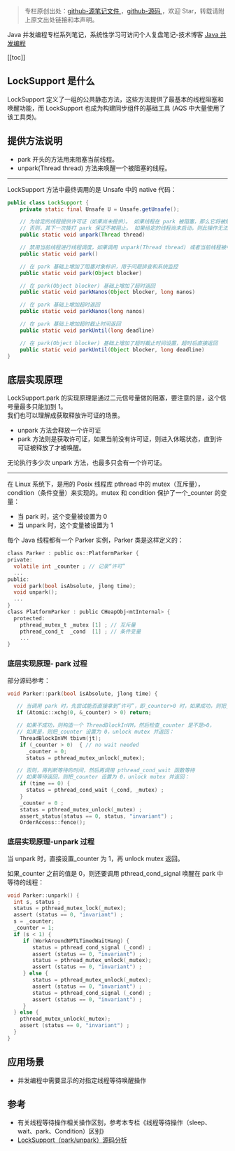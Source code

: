 > 专栏原创出处：[github-源笔记文件 ](https://github.com/GourdErwa/review-notes/tree/master/language/java-concurrency) ，[github-源码 ](https://github.com/GourdErwa/java-advanced/tree/master/java-concurrency)，欢迎 Star，转载请附上原文出处链接和本声明。

Java 并发编程专栏系列笔记，系统性学习可访问个人复盘笔记-技术博客 [Java 并发编程](https://review-notes.top/language/java-concurrency/)

[[toc]]
## LockSupport 是什么
LockSupport 定义了一组的公共静态方法，这些方法提供了最基本的线程阻塞和唤醒功能，而 LockSupport 也成为构建同步组件的基础工具 (AQS 中大量使用了该工具类)。

## 提供方法说明
- park 开头的方法用来阻塞当前线程。
- unpark(Thread thread) 方法来唤醒一个被阻塞的线程。

***

LockSupport 方法中最终调用的是 Unsafe 中的 native 代码：
```java
public class LockSupport {
    private static final Unsafe U = Unsafe.getUnsafe();

    // 为给定的线程提供许可证（如果尚未提供）。 如果线程在 park 被阻塞，那么它将被解除阻塞。
    // 否则，其下一次拨打 park 保证不被阻止。 如果给定的线程尚未启动，则此操作无法保证完全没有任何影响。
    public static void unpark(Thread thread)

    // 禁用当前线程进行线程调度，如果调用 unpark(Thread thread) 或者当前线程被中断，才能返回
    public static void park()

    // 在 park 基础上增加了阻塞对象标识，用于问题排查和系统监控
    public static void park(Object blocker)

    // 在 park(Object blocker) 基础上增加了超时返回
    public static void parkNanos(Object blocker, long nanos)

    // 在 park 基础上增加超时返回
    public static void parkNanos(long nanos)

    // 在 park 基础上增加超时截止时间返回
    public static void parkUntil(long deadline)

    // 在 park(Object blocker) 基础上增加了超时截止时间设置，超时后直接返回
    public static void parkUntil(Object blocker, long deadline)
}
```

## 底层实现原理
LockSupport.park 的实现原理是通过二元信号量做的阻塞，要注意的是，这个信号量最多只能加到 1。  
我们也可以理解成获取释放许可证的场景。
- unpark 方法会释放一个许可证
- park 方法则是获取许可证，如果当前没有许可证，则进入休眠状态，直到许可证被释放了才被唤醒。

无论执行多少次 unpark 方法，也最多只会有一个许可证。

***

在 Linux 系统下，是用的 Posix 线程库 pthread 中的 mutex（互斥量），condition（条件变量）来实现的。mutex 和 condition 保护了一个_counter 的变量：
- 当 park 时，这个变量被设置为 0
- 当 unpark 时，这个变量被设置为 1


每个 Java 线程都有一个 Parker 实例，Parker 类是这样定义的：
```c
class Parker : public os::PlatformParker {
private:
  volatile int _counter ; // 记录“许可”
  ...
public:
  void park(bool isAbsolute, jlong time);
  void unpark();
  ...
}
class PlatformParker : public CHeapObj<mtInternal> {
  protected:
    pthread_mutex_t _mutex [1] ; // 互斥量
    pthread_cond_t  _cond  [1] ; // 条件变量
    ...
}
```

### 底层实现原理- park 过程
部分源码参考：
```c
void Parker::park(bool isAbsolute, jlong time) {

   // 当调用 park 时，先尝试能否直接拿到“许可”，即_counter>0 时，如果成功，则把_counter 设置为 0，并返回：
   if (Atomic::xchg(0, &_counter) > 0) return;

   // 如果不成功，则构造一个 ThreadBlockInVM，然后检查_counter 是不是>0，
   // 如果是，则把_counter 设置为 0，unlock mutex 并返回：
    ThreadBlockInVM tbivm(jt);  
    if (_counter > 0)  { // no wait needed  
      _counter = 0;  
      status = pthread_mutex_unlock(_mutex);

   // 否则，再判断等待的时间，然后再调用 pthread_cond_wait 函数等待
   // 如果等待返回，则把_counter 设置为 0，unlock mutex 并返回：
    if (time == 0) {
      status = pthread_cond_wait (_cond, _mutex) ;  
    }  
    _counter = 0 ;  
    status = pthread_mutex_unlock(_mutex) ;  
    assert_status(status == 0, status, "invariant") ;  
    OrderAccess::fence();  
```
### 底层实现原理-unpark 过程
当 unpark 时，直接设置_counter 为 1，再 unlock mutex 返回。

如果_counter 之前的值是 0，则还要调用 pthread_cond_signal 唤醒在 park 中等待的线程：
```c
void Parker::unpark() {
  int s, status ;
  status = pthread_mutex_lock(_mutex);
  assert (status == 0, "invariant") ;
  s = _counter;
  _counter = 1;
  if (s < 1) {
     if (WorkAroundNPTLTimedWaitHang) {
        status = pthread_cond_signal (_cond) ;
        assert (status == 0, "invariant") ;
        status = pthread_mutex_unlock(_mutex);
        assert (status == 0, "invariant") ;
     } else {
        status = pthread_mutex_unlock(_mutex);
        assert (status == 0, "invariant") ;
        status = pthread_cond_signal (_cond) ;
        assert (status == 0, "invariant") ;
     }
  } else {
    pthread_mutex_unlock(_mutex);
    assert (status == 0, "invariant") ;
  }
}
```

## 应用场景
- 并发编程中需要显示的对指定线程等待唤醒操作
## 参考
- 有关线程等待操作相关操作区别，参考本专栏《线程等待操作（sleep、wait、park、Condition）区别》
- [LockSupport（park/unpark）源码分析 ](https://www.jianshu.com/p/e3afe8ab8364)